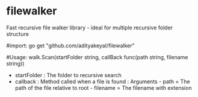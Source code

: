 # filewalker
Fast recursive file walker library - ideal for multiple recursive folder structure


#import:
go get "github.com/adityakeyal/filewalker"

#Usage:
walk.Scan(startFolder string, callBack func(path string, filename string))
 - startFolder : The folder to recursive search
 - callback : Method called when a file is found
            : Arguments
             - path =  The path of the file relative to root
             - filename = The filename with extension

